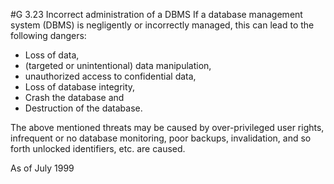 #G 3.23 Incorrect administration of a DBMS
If a database management system (DBMS) is negligently or incorrectly managed, this can lead to the following dangers:

* Loss of data,
* (targeted or unintentional) data manipulation,
* unauthorized access to confidential data,
* Loss of database integrity,
* Crash the database and
* Destruction of the database.


The above mentioned threats may be caused by over-privileged user rights, infrequent or no database monitoring, poor backups, invalidation, and so forth unlocked identifiers, etc. are caused.

As of July 1999



